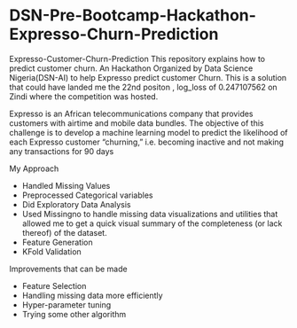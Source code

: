 # DSN-Pre-Bootcamp-Hackathon-Expresso-Churn-Prediction
Expresso-Customer-Churn-Prediction This repository explains how to predict customer churn. An Hackathon Organized by Data Science Nigeria(DSN-AI) to help Expresso predict customer Churn. This is a solution that could have landed me the 22nd positon , log_loss of 0.247107562 on Zindi where the competition was hosted.

Expresso is an African telecommunications company that provides customers with airtime and mobile data bundles. The objective of this challenge is to develop a machine learning model to predict the likelihood of each Expresso customer “churning,” i.e. becoming inactive and not making any transactions for 90 days

My Approach

* Handled Missing Values
* Preprocessed Categorical variables 
* Did Exploratory Data Analysis
* Used Missingno to handle  missing data visualizations and utilities that allowed me to get a quick visual summary of the completeness (or lack thereof) of the dataset. 
* Feature Generation
* KFold Validation


Improvements that can be made

* Feature Selection
* Handling missing data more efficiently
* Hyper-parameter tuning
* Trying some other algorithm
